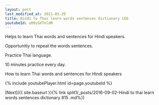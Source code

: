 ```yaml
---
layout: post
last_modified_at: 2021-03-29
title: Hindi to Thai learn words sentences dictionary 166 
youtubeId: uO9zGXTnldM
---
```

 
 
Helps to learn Thai words and sentences for Hindi speakers.

Opportunitiy to repeat the words sentences. 

Practice Thai language. 
 
10 minutes practice every day. 
 
How to learn Thai words and sentences for Hindi speakers 
 
{% include youtubePlayer.html id=page.youtubeId %}
 
 
[Next]({{ site.baseurl }}{% link  split1/_posts/2016-09-02-Hindi to thai learn words sentences dictionary 815 .md%})
 
